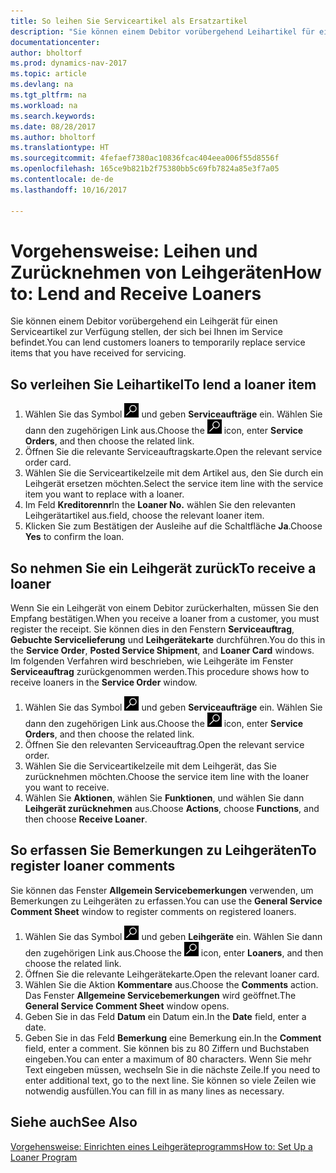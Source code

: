 ```yaml
---
title: So leihen Sie Serviceartikel als Ersatzartikel
description: "Sie können einem Debitor vorübergehend Leihartikel für einen Serviceartikel zur Verfügung stellen, der sich bei Ihnen im Service befindet."
documentationcenter: 
author: bholtorf
ms.prod: dynamics-nav-2017
ms.topic: article
ms.devlang: na
ms.tgt_pltfrm: na
ms.workload: na
ms.search.keywords: 
ms.date: 08/28/2017
ms.author: bholtorf
ms.translationtype: HT
ms.sourcegitcommit: 4fefaef7380ac10836fcac404eea006f55d8556f
ms.openlocfilehash: 165ce9b821b2f75380bb5c69fb7824a85e3f7a05
ms.contentlocale: de-de
ms.lasthandoff: 10/16/2017

---
```

# <a name="how-to-lend-and-receive-loaners"></a><span data-ttu-id="fc9f0-103">Vorgehensweise: Leihen und Zurücknehmen von Leihgeräten</span><span class="sxs-lookup"><span data-stu-id="fc9f0-103">How to: Lend and Receive Loaners</span></span>
<span data-ttu-id="fc9f0-104">Sie können einem Debitor vorübergehend ein Leihgerät für einen Serviceartikel zur Verfügung stellen, der sich bei Ihnen im Service befindet.</span><span class="sxs-lookup"><span data-stu-id="fc9f0-104">You can lend customers loaners to temporarily replace service items that you have received for servicing.</span></span>  
  
## <a name="to-lend-a-loaner-item"></a><span data-ttu-id="fc9f0-105">So verleihen Sie Leihartikel</span><span class="sxs-lookup"><span data-stu-id="fc9f0-105">To lend a loaner item</span></span>    
1. <span data-ttu-id="fc9f0-106">Wählen Sie das Symbol ![Nach Seite oder Bericht suchen](media/ui-search/search_small.png "Nach Seite oder Bericht suchen") und geben **Serviceaufträge** ein. Wählen Sie dann den zugehörigen Link aus.</span><span class="sxs-lookup"><span data-stu-id="fc9f0-106">Choose the ![Search for Page or Report](media/ui-search/search_small.png "Search for Page or Report icon") icon, enter **Service Orders**, and then choose the related link.</span></span>  
2. <span data-ttu-id="fc9f0-107">Öffnen Sie die relevante Serviceauftragskarte.</span><span class="sxs-lookup"><span data-stu-id="fc9f0-107">Open the relevant service order card.</span></span>  
3. <span data-ttu-id="fc9f0-108">Wählen Sie die Serviceartikelzeile mit dem Artikel aus, den Sie durch ein Leihgerät ersetzen möchten.</span><span class="sxs-lookup"><span data-stu-id="fc9f0-108">Select the service item line with the service item you want to replace with a loaner.</span></span>  
4. <span data-ttu-id="fc9f0-109">Im Feld **Kreditorennr**</span><span class="sxs-lookup"><span data-stu-id="fc9f0-109">In the **Loaner No.**</span></span> <span data-ttu-id="fc9f0-110">wählen Sie den relevanten Leihgerätartikel aus.</span><span class="sxs-lookup"><span data-stu-id="fc9f0-110">field, choose the relevant loaner item.</span></span>  
5. <span data-ttu-id="fc9f0-111">Klicken Sie zum Bestätigen der Ausleihe auf die Schaltfläche **Ja**.</span><span class="sxs-lookup"><span data-stu-id="fc9f0-111">Choose **Yes** to confirm the loan.</span></span>  

## <a name="to-receive-a-loaner"></a><span data-ttu-id="fc9f0-112">So nehmen Sie ein Leihgerät zurück</span><span class="sxs-lookup"><span data-stu-id="fc9f0-112">To receive a loaner</span></span>  
<span data-ttu-id="fc9f0-113">Wenn Sie ein Leihgerät von einem Debitor zurückerhalten, müssen Sie den Empfang bestätigen.</span><span class="sxs-lookup"><span data-stu-id="fc9f0-113">When you receive a loaner from a customer, you must register the receipt.</span></span> <span data-ttu-id="fc9f0-114">Sie können dies in den Fenstern **Serviceauftrag**, **Gebuchte Servicelieferung** und **Leihgerätekarte** durchführen.</span><span class="sxs-lookup"><span data-stu-id="fc9f0-114">You do this in the **Service Order**, **Posted Service Shipment**, and **Loaner Card** windows.</span></span> <span data-ttu-id="fc9f0-115">Im folgenden Verfahren wird beschrieben, wie Leihgeräte im Fenster **Serviceauftrag** zurückgenommen werden.</span><span class="sxs-lookup"><span data-stu-id="fc9f0-115">This procedure shows how to receive loaners in the **Service Order** window.</span></span>  
  
1. <span data-ttu-id="fc9f0-116">Wählen Sie das Symbol ![Nach Seite oder Bericht suchen](media/ui-search/search_small.png "Nach Seite oder Bericht suchen") und geben **Serviceaufträge** ein. Wählen Sie dann den zugehörigen Link aus.</span><span class="sxs-lookup"><span data-stu-id="fc9f0-116">Choose the ![Search for Page or Report](media/ui-search/search_small.png "Search for Page or Report icon") icon, enter **Service Orders**, and then choose the related link.</span></span>  
2. <span data-ttu-id="fc9f0-117">Öffnen Sie den relevanten Serviceauftrag.</span><span class="sxs-lookup"><span data-stu-id="fc9f0-117">Open the relevant service order.</span></span>  
3. <span data-ttu-id="fc9f0-118">Wählen Sie die Serviceartikelzeile mit dem Leihgerät, das Sie zurücknehmen möchten.</span><span class="sxs-lookup"><span data-stu-id="fc9f0-118">Choose the service item line with the loaner you want to receive.</span></span>  
4. <span data-ttu-id="fc9f0-119">Wählen Sie **Aktionen**, wählen Sie **Funktionen**, und wählen Sie dann **Leihgerät zurücknehmen** aus.</span><span class="sxs-lookup"><span data-stu-id="fc9f0-119">Choose **Actions**, choose **Functions**, and then choose **Receive Loaner**.</span></span>  

## <a name="to-register-loaner-comments"></a><span data-ttu-id="fc9f0-120">So erfassen Sie Bemerkungen zu Leihgeräten</span><span class="sxs-lookup"><span data-stu-id="fc9f0-120">To register loaner comments</span></span>  
<span data-ttu-id="fc9f0-121">Sie können das Fenster **Allgemein Servicebemerkungen** verwenden, um Bemerkungen zu Leihgeräten zu erfassen.</span><span class="sxs-lookup"><span data-stu-id="fc9f0-121">You can use the **General Service Comment Sheet** window to register comments on registered loaners.</span></span>  
  
1. <span data-ttu-id="fc9f0-122">Wählen Sie das Symbol ![Nach Seite oder Bericht suchen](media/ui-search/search_small.png "Nach Seite oder Bericht suchen") und geben **Leihgeräte** ein. Wählen Sie dann den zugehörigen Link aus.</span><span class="sxs-lookup"><span data-stu-id="fc9f0-122">Choose the ![Search for Page or Report](media/ui-search/search_small.png "Search for Page or Report icon") icon, enter **Loaners**, and then choose the related link.</span></span>  
2. <span data-ttu-id="fc9f0-123">Öffnen Sie die relevante Leihgerätekarte.</span><span class="sxs-lookup"><span data-stu-id="fc9f0-123">Open the relevant loaner card.</span></span>  
3. <span data-ttu-id="fc9f0-124">Wählen Sie die Aktion **Kommentare** aus.</span><span class="sxs-lookup"><span data-stu-id="fc9f0-124">Choose the **Comments** action.</span></span> <span data-ttu-id="fc9f0-125">Das Fenster **Allgemeine Servicebemerkungen** wird geöffnet.</span><span class="sxs-lookup"><span data-stu-id="fc9f0-125">The **General Service Comment Sheet** window opens.</span></span>  
4. <span data-ttu-id="fc9f0-126">Geben Sie in das Feld **Datum** ein Datum ein.</span><span class="sxs-lookup"><span data-stu-id="fc9f0-126">In the **Date** field, enter a date.</span></span>  
5. <span data-ttu-id="fc9f0-127">Geben Sie in das Feld **Bemerkung** eine Bemerkung ein.</span><span class="sxs-lookup"><span data-stu-id="fc9f0-127">In the **Comment** field, enter a comment.</span></span> <span data-ttu-id="fc9f0-128">Sie können bis zu 80 Ziffern und Buchstaben eingeben.</span><span class="sxs-lookup"><span data-stu-id="fc9f0-128">You can enter a maximum of 80 characters.</span></span> <span data-ttu-id="fc9f0-129">Wenn Sie mehr Text eingeben müssen, wechseln Sie in die nächste Zeile.</span><span class="sxs-lookup"><span data-stu-id="fc9f0-129">If you need to enter additional text, go to the next line.</span></span> <span data-ttu-id="fc9f0-130">Sie können so viele Zeilen wie notwendig ausfüllen.</span><span class="sxs-lookup"><span data-stu-id="fc9f0-130">You can fill in as many lines as necessary.</span></span>  
  
## <a name="see-also"></a><span data-ttu-id="fc9f0-131">Siehe auch</span><span class="sxs-lookup"><span data-stu-id="fc9f0-131">See Also</span></span>  
[<span data-ttu-id="fc9f0-132">Vorgehensweise: Einrichten eines Leihgeräteprogramms</span><span class="sxs-lookup"><span data-stu-id="fc9f0-132">How to: Set Up a Loaner Program</span></span>](service-how-setup-loaner-program.md)   

